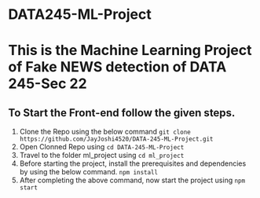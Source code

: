 # DATA245-ML-Project
This is the Machine Learning Project of Fake NEWS detection of DATA 245-Sec 22
=======

## To Start the Front-end follow the given steps.
1. Clone the Repo using the below command
   ```git clone https://github.com/JayJoshi4520/DATA-245-ML-Project.git```
3. Open Clonned Repo using ```cd DATA-245-ML-Project``` 
4. Travel to the folder ml_project using ```cd ml_project```
5. Before starting the project, install the prerequisites and dependencies by using the below command.
    ```npm install```
6. After completing the above command, now start the project using ```npm start```



